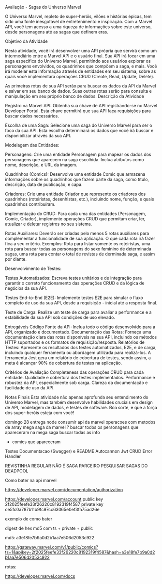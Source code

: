 Avaliação - Sagas do Universo Marvel

O Universo Marvel, repleto de super-heróis, vilões e histórias épicas, tem sido uma fonte inesgotável de entretenimento e inspiração. Com a Marvel API, você tem acesso a uma riqueza de informações sobre este universo, desde personagens até as sagas que definem eras.

Objetivo da Atividade

Nesta atividade, você irá desenvolver uma API própria que servirá como um intermediário entre a Marvel API e o usuário final. Sua API irá focar em uma saga específica do Universo Marvel, permitindo aos usuários explorar os personagens envolvidos, os quadrinhos que compõem a saga, e mais. Você irá modelar esta informação através de entidades em seu sistema, sobre as quais você implementará operações CRUD (Create, Read, Update, Delete).

As primeiras rotas de sua API serão para buscar os dados da API da Marvel e salvar em seu banco de dados. Suas outras rotas serão para consulta e manipulação em seu próprio banco de dados. Descrição da Atividade

Registro na Marvel API: Obtenha sua chave de API registrando-se no Marvel Developer Portal. Esta chave permitirá que sua API faça requisições para buscar dados necessários.

Escolha de uma Saga: Selecione uma saga do Universo Marvel para ser o foco da sua API. Esta escolha determinará os dados que você irá buscar e disponibilizar através da sua API.

Modelagem das Entidades:

Personagens: Crie uma entidade Personagem para mapear os dados dos personagens que aparecem na saga escolhida. Inclua atributos como nome, descrição, e URL da imagem.

Quadrinhos (Comics): Desenvolva uma entidade Comic que armazena informações sobre os quadrinhos que fazem parte da saga, como título, descrição, data de publicação, e capa.

Criadores: Crie uma entidade Criador que represente os criadores dos quadrinhos (roteiristas, desenhistas, etc.), incluindo nome, função, e quais quadrinhos contribuíram.

Implementação do CRUD: Para cada uma das entidades (Personagem, Comic, Criador), implemente operações CRUD que permitam criar, ler, atualizar e deletar registros no seu sistema.

Rotas Auxiliares: Deverão ser criadas pelo menos 5 rotas auxiliares para complementar a funcionalidade de sua aplicação. O que cada rota irá fazer fica a seu critério. Exemplos: Rota para listar somente os roteiristas, uma rota para buscar todas as personagens do sexo feminino de determinada sagas, uma rota para contar o total de revistas de derminada saga, e assim por diante.

Desenvolvimento de Testes:

Testes Automatizados: Escreva testes unitários e de integração para garantir o correto funcionamento das operações CRUD e da lógica de negócios da sua API.

Testes End-to-End (E2E): Implemente testes E2E para simular o fluxo completo de uso da sua API, desde a requisição - inicial até a resposta final.

Teste de Carga: Realize um teste de carga para avaliar a performance e a estabilidade da sua API sob condições de uso elevado.

Entregáveis Código Fonte da API: Inclua todo o código desenvolvido para a API, organizado e documentado. Documentação das Rotas: Forneça uma documentação clara das rotas disponíveis na sua API, incluindo os métodos HTTP suportados e os formatos de requisição/resposta. Relatórios de Testes: Apresente os resultados dos testes automatizados, E2E, e de carga, incluindo qualquer ferramenta ou abordagem utilizada para realizá-los. A ferramenta Jest gera um relatório de cobertura de testes, sendo assim, a meta é alcançar 90% de cobertura de testes na aplicação.

Critérios de Avaliação Completeness das operações CRUD para cada entidade. Qualidade e cobertura dos testes implementados. Performance e robustez da API, especialmente sob carga. Clareza da documentação e facilidade de uso da API.

Notas Finais Esta atividade não apenas aprofunda seu entendimento do Universo Marvel, mas também desenvolve habilidades cruciais em design de API, modelagem de dados, e testes de software. Boa sorte, e que a força dos super-heróis esteja com você!


domingo 28 entrega
node
consumir api da marvel
operacoes com metodos de array
mega saga da marvel ?
buscar todos os personagens que apareceram na mega saga
buscar todas as info
 - comics que apareceram

Testes 
Documentacao (Swagger) e README
Autocannon
Jwt
CRUD
Error Handler

REVISTINHA REGULAR NÃO É SAGA PARCEIRO
PESQUISAR SAGAS DO DEADPOOL

Como bater na api marvel

https://developer.marvel.com/documentation/authorization

https://developer.marvel.com/account
public key 2f2025feefe33f26220c8192319f4587
private key ce5fc0a787b11b9fc97cc63065e0ef3fa75ad26e

exemplo de como bater

digest de hex md5 com ts + private + public

md5: a3e18fe7b9a0d2b1aa7e506d2053c922

https://gateway.marvel.com/v1/public/comics?ts=1&apikey=2f2025feefe33f26220c8192319f4587&hash=a3e18fe7b9a0d2b1aa7e506d2053c922

rotas: 

https://developer.marvel.com/docs
